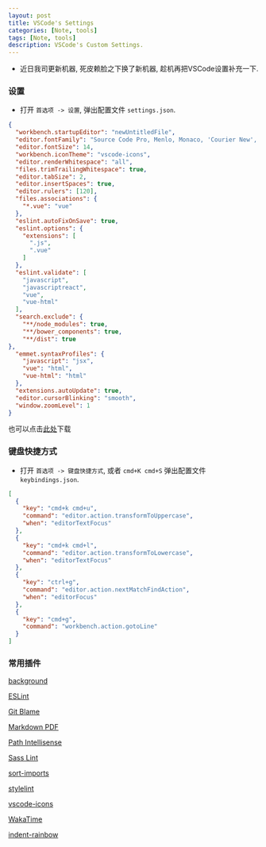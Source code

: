 ```yaml
---
layout: post
title: VSCode's Settings
categories: [Note, tools]
tags: [Note, tools]
description: VSCode's Custom Settings.
---
```


* 近日我司更新机器, 死皮赖脸之下换了新机器, 趁机再把VSCode设置补充一下.

### 设置

* 打开 `首选项 -> 设置`, 弹出配置文件 `settings.json`.

```json
{
  "workbench.startupEditor": "newUntitledFile",
  "editor.fontFamily": "Source Code Pro, Menlo, Monaco, 'Courier New', monospace",
  "editor.fontSize": 14,
  "workbench.iconTheme": "vscode-icons",
  "editor.renderWhitespace": "all",
  "files.trimTrailingWhitespace": true,
  "editor.tabSize": 2,
  "editor.insertSpaces": true,
  "editor.rulers": [120],
  "files.associations": {
    "*.vue": "vue"
  },
  "eslint.autoFixOnSave": true,
  "eslint.options": {
    "extensions": [
      ".js",
      ".vue"
    ]
  },
  "eslint.validate": [
    "javascript",
    "javascriptreact",
    "vue",
    "vue-html"
  ],
  "search.exclude": {
    "**/node_modules": true,
    "**/bower_components": true,
    "**/dist": true
},
  "emmet.syntaxProfiles": {
    "javascript": "jsx",
    "vue": "html",
    "vue-html": "html"
  },
  "extensions.autoUpdate": true,
  "editor.cursorBlinking": "smooth",
  "window.zoomLevel": 1
}

```
也可以点击<a href="/files/settings.json">此处</a>下载

### 键盘快捷方式

* 打开 `首选项 -> 键盘快捷方式`, 或者 `cmd+K cmd+S` 弹出配置文件 `keybindings.json`.

```json
[
  {
    "key": "cmd+k cmd+u",
    "command": "editor.action.transformToUppercase",
    "when": "editorTextFocus"
  },
  {
    "key": "cmd+k cmd+l",
    "command": "editor.action.transformToLowercase",
    "when": "editorTextFocus"
  },
  {
    "key": "ctrl+g",
    "command": "editor.action.nextMatchFindAction",
    "when": "editorFocus"
  },
  {
    "key": "cmd+g",
    "command": "workbench.action.gotoLine"
  }
]
```

### 常用插件

[background](https://marketplace.visualstudio.com/items?itemName=shalldie.background)

[ESLint](https://marketplace.visualstudio.com/items?itemName=dbaeumer.vscode-eslint)

[Git Blame](https://marketplace.visualstudio.com/items?itemName=waderyan.gitblame)

[Markdown PDF](https://marketplace.visualstudio.com/items?itemName=yzane.markdown-pdf)

[Path Intellisense](https://marketplace.visualstudio.com/items?itemName=christian-kohler.path-intellisense)

[Sass Lint](https://marketplace.visualstudio.com/items?itemName=glen-84.sass-lint)

[sort-imports](https://marketplace.visualstudio.com/items?itemName=amatiasq.sort-imports)

[stylelint](https://marketplace.visualstudio.com/items?itemName=shinnn.stylelint)

[vscode-icons](https://marketplace.visualstudio.com/items?itemName=robertohuertasm.vscode-icons)

[WakaTime](https://marketplace.visualstudio.com/items?itemName=WakaTime.vscode-wakatime)

[indent-rainbow](https://marketplace.visualstudio.com/items?itemName=oderwat.indent-rainbow)
